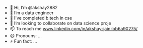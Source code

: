 - 👋 Hi, I’m @akshay2882
- 👀 I’m  a data engineer 
- 🌱 I've completed b.tech in cse
- 💞️ I’m looking to collaborate on data science proje
- 📫 To reach me www.linkedin.com/in/akshay-jain-bb6a90275/
- 😄 Pronouns: ...
- ⚡ Fun fact: ...

<!---
akshay2882/akshay2882 is a ✨ special ✨ repository because its `README.md` (this file) appears on your GitHub profile.
You can click the Preview link to take a look at your changes.
--->
